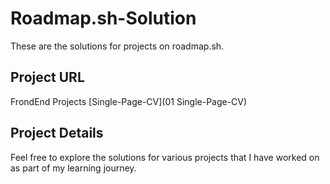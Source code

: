 # Roadmap.sh-Solution

These are the solutions for projects on roadmap.sh.

## Project URL
FrondEnd Projects
[Single-Page-CV](01 Single-Page-CV)

## Project Details


Feel free to explore the solutions for various projects that I have worked on as part of my learning journey.